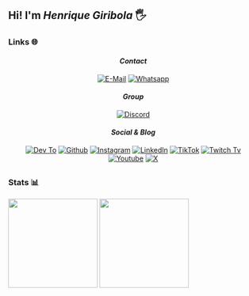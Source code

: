 ## Hi! I'm **_Henrique Giribola_** 🖐️

### Links 🌐

<div align="center">
  
  #### _Contact_
  [![E-Mail](https://img.shields.io/badge/Gmail-D14836?style=for-the-badge&logo=gmail&logoColor=white)](henrique.giribola@gmail.com)
  [![Whatsapp](https://img.shields.io/badge/WhatsApp-25D366?style=for-the-badge&logo=whatsapp&logoColor=white)](https://wa.me/5511948003062)
</div>

<div align="center">

  #### _Group_
  [![Discord](https://img.shields.io/badge/Discord-7289DA?style=for-the-badge&logo=discord&logoColor=white)](https://discord.gg/P9Uq4hdzYZ)
</div>

<div align="center">

  #### _Social & Blog_
  [![Dev To](https://img.shields.io/badge/dev.to-0A0A0A?style=for-the-badge&logo=devdotto&logoColor=white)](https://dev.to/henriquegiribola)
  [![Github](https://img.shields.io/badge/GitHub-100000?style=for-the-badge&logo=github&logoColor=white)](https://github.com/HGiribola)
  [![Instagram](https://img.shields.io/badge/Instagram-E4405F?style=for-the-badge&logo=instagram&logoColor=white)](https://www.instagram.com/giribolahenrique/)
  [![LinkedIn](https://img.shields.io/badge/LinkedIn-0077B5?style=for-the-badge&logo=linkedin&logoColor=white)](https://www.linkedin.com/in/henrique-giribola/)
  [![TikTok](https://img.shields.io/badge/TikTok-000000?style=for-the-badge&logo=tiktok&logoColor=white)](https://www.tiktok.com/@henriquegiribola?_t=8fxhzUIrvAz&_r=1)
  [![Twitch Tv](https://img.shields.io/badge/Twitch-9146FF?style=for-the-badge&logo=twitch&logoColor=white)](https://www.twitch.tv/giribolah)
  [![Youtube](https://img.shields.io/badge/YouTube-FF0000?style=for-the-badge&logo=youtube&logoColor=white)](https://www.youtube.com/channel/UCid6aArlF8-3l3z_cxU5zIA)
  [![X](https://img.shields.io/badge/Twitter-1DA1F2?style=for-the-badge&logo=twitter&logoColor=white)](https://twitter.com/Giribolah)
 
</div>


##


### Stats 📊
<div display="flex">
  <img height="180em" src="https://github-readme-stats.vercel.app/api/top-langs/?username=HGiribola&layout=compact&theme=dark&card_width=400&border_radius=12"/>
  <img height="180em" src="https://github-readme-stats.vercel.app/api?username=HGiribola&show_icons=true&theme=dark&card_width=400&border_radius=12"/>
</div>
